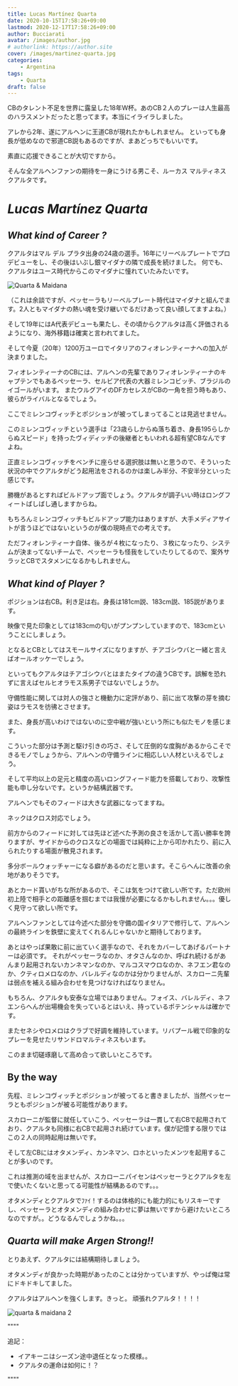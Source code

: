 ```yaml
---
title: Lucas Martínez Quarta
date: 2020-10-15T17:58:26+09:00
lastmod: 2020-12-17T17:58:26+09:00
author: Bucciarati
avatar: /images/author.jpg
# authorlink: https://author.site
cover: /images/martinez-quarta.jpg
categories:
    - Argentina
tags:
    - Quarta
draft: false
---
```


CBのタレント不足を世界に露呈した18年W杯。あのCB２人のプレーは人生最高のハラスメントだったと思ってます。本当にイライラしました。


<!--more-->


アレから2年、遂にアルヘンに王道CBが現れたかもしれません。
といっても身長が低めなので邪道CB説もあるのですが、まあどっちでもいいです。

素直に応援できることが大切ですから。

そんな全アルヘンファンの期待を一身にうける男こそ、ルーカス マルティネス クアルタです。
# _Lucas Martínez Quarta_



## _What kind of Career ?_

クアルタはマル デル プラタ出身の24歳の選手。16年にリーベルプレートでプロデビューをし、その後はいぶし銀マイダナの隣で成長を続けました。
何でも、クアルタはユース時代からこのマイダナに憧れていたみたいです。

![Quarta & Maidana](/images/maidanaquarta1.jpg)

（これは余談ですが、ペッセーラもリーベルプレート時代はマイダナと組んでます。2人ともマイダナの熱い魂を受け継いでるだけあって良い顔してますよね。）

そして19年にはA代表デビューも果たし、その頃からクアルタは高く評価されるようになり、海外移籍は確実と言われてました。

そして今夏（20年）1200万ユーロでイタリアのフィオレンティーナへの加入が決まりました。

フィオレンティーナのCBには、アルヘンの先輩でありフィオレンティーナのキャプテンでもあるペッセーラ、セルビア代表の大器ミレンコビッチ、ブラジルのイゴールがいます。
またウルグアイのDFカセレスがCBの一角を担う時もあり、彼らがライバルとなるでしょう。

ここでミレンコヴィッチとポジションが被ってしまってることは見逃せません。

このミレンコヴィッチという選手は「23歳らしからぬ落ち着き、身長195らしからぬスピード」を持ったヴィディッチの後継者ともいわれる超有望CBなんですよね。

正直ミレンコヴィッチをベンチに座らせる選択肢は無いと思うので、そういった状況の中でクアルタがどう起用法をされるのかは楽しみ半分、不安半分といった感じです。

勝機があるとすればビルドアップ面でしょう。クアルタが調子いい時はロングフィートばしばし通しますからね。

もちろんミレンコヴィッチもビルドアップ能力はありますが、大手メディアサイトが言うほどではないというのが僕の現時点での考えです。


ただフィオレンティーナ自体、後ろが４枚になったり、３枚になったり、システムが決まってないチームで、ペッセーラも怪我をしていたりしてるので、案外サラッとCBでスタメンになるかもしれません。


## _What kind of Player ?_

ポジションは右CB。利き足は右。身長は181cm説、183cm説、185説があります。

映像で見た印象としては183cmの匂いがプンプンしていますので、183cmということにしましょう。

となるとCBとしてはスモールサイズになりますが、チアゴシウバと一緒と言えばオールオッケーでしょう。

といってもクアルタはチアゴシウバとはまたタイプの違うCBです。誤解を恐れずに言えばセルヒオラモス系男子ではないでしょうか。

守備性能に関しては対人の強さと機動力に定評があり、前に出て攻撃の芽を摘む姿はラモスを彷彿とさせます。

また、身長が高いわけではないのに空中戦が強いという所にも似たモノを感じます。

こういった部分は予測と駆け引きの巧さ、そして圧倒的な度胸があるからこそできるモノでしょうから、アルヘンの守備ラインに相応しい人材といえるでしょう。

そして平均以上の足元と精度の高いロングフィード能力を搭載しており、攻撃性能も申し分ないです。というか結構武器です。

アルヘンでもそのフィードは大きな武器になってますね。

ネックはクロス対応でしょう。

前方からのフィードに対しては先ほど述べた予測の良さを活かして高い勝率を誇りますが、サイドからのクロスなどの場面では純粋に上から叩かれたり、前に入られたりする場面が散見されます。

多分ボールウォッチャーになる癖があるのだと思います。そこらへんに改善の余地がありそうです。

あとカード貰いがちな所があるので、そこは気をつけて欲しい所です。ただ欧州初上陸で相手との距離感を掴むまでは我慢が必要になるかもしれません。。。優しく見守って欲しい所です。

アルヘンファンとしては今述べた部分を守備の国イタリアで修行して、アルヘンの最終ラインを鉄壁に変えてくれるんじゃないかと期待しております。

あとはやっぱ果敢に前に出ていく選手なので、それをカバーしてあげるパートナーは必須です。
それがペッセーラなのか、オタさんなのか、呼ばれ続けるがあんまり起用されないカンネマンなのか、マルコスマウロなのか、ネフエン君なのか、クティロメロなのか、バレルディなのかは分かりませんが、スカローニ先輩は弱点を補える組み合わせを見つけなければなりません。


もちろん、クアルタも安泰な立場ではありません。フォイス、バレルディ、ネフエンらへんが出場機会を失っているとはいえ、持っているポテンシャルは確かです。

またセネシやロメロはクラブで好調を維持しています。リバプール戦で印象的なプレーを見せたリサンドロマルティネスもいます。

このまま切磋琢磨して高め合って欲しいところです。





## By the way

先程、ミレンコヴィッチとポジションが被ってると書きましたが、当然ペッセーラともポジションが被る可能性があります。

スカローニが監督に就任していこう、ペッセーラは一貫して右CBで起用されており、クアルタも同様に右CBで起用され続けています。僕が記憶する限りではこの２人の同時起用は無いです。

そして左CBにはオタメンディ、カンネマン、ロホといったメンツを起用することが多いのです。

これは推測の域を出ませんが、スカローニパイセンはペッセーラとクアルタを左で使いたくないと思ってる可能性が結構あるのです。。。


オタメンディとクアルタでﾌｧｲ！するのは体格的にも能力的にもリスキーですし、ペッセーラとオタメンディの組み合わせに夢は無いですから避けたいところなのですが。。どうなるんでしょうかね。。。


## _Quarta will make Argen Strong!!_

とりあえず、クアルタには結構期待しましょう。

オタメンディが良かった時期があったのことは分かっていますが、やっぱ俺は常にドキドキしてました。

クアルタはアルヘンを強くします。きっと。
頑張れクアルタ！！！！

![quarta & maidana 2](/images/maidanaquarta.jpg)


""""

追記：
- イアキーニはシーズン途中退任となった模様。。
- クアルタの運命は如何に！？

""""
